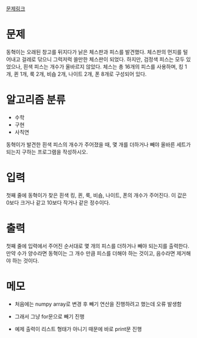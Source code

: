 [문제링크](https://www.acmicpc.net/problem/3003)

# 문제
동혁이는 오래된 창고를 뒤지다가 낡은 체스판과 피스를 발견했다.
체스판의 먼지를 털어내고 걸레로 닦으니 그럭저럭 쓸만한 체스판이 되었다. 하지만, 검정색 피스는 모두 있었으나, 흰색 피스는 개수가 올바르지 않았다.
체스는 총 16개의 피스를 사용하며, 킹 1개, 퀸 1개, 룩 2개, 비숍 2개, 나이트 2개, 폰 8개로 구성되어 있다.

# 알고리즘 분류
+ 수학
+ 구현
+ 사칙연

동혁이가 발견한 흰색 피스의 개수가 주어졌을 때, 몇 개를 더하거나 빼야 올바른 세트가 되는지 구하는 프로그램을 작성하시오.

# 입력
첫째 줄에 동혁이가 찾은 흰색 킹, 퀸, 룩, 비숍, 나이트, 폰의 개수가 주어진다. 이 값은 0보다 크거나 같고 10보다 작거나 같은 정수이다.

# 출력
첫째 줄에 입력에서 주어진 순서대로 몇 개의 피스를 더하거나 빼야 되는지를 출력한다. 만약 수가 양수라면 동혁이는 그 개수 만큼 피스를 더해야 하는 것이고, 음수라면 제거해야 하는 것이다.

# 메모
+ 처음에는 numpy array로 변경 후 빼기 연산을 진행하려고 했는데 오류 발생함

+ 그래서 그냥 for문으로 빼기 진행
+ 예제 출력이 리스트 형태가 아니기 때문에 바로 print문 진행
